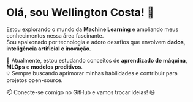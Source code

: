# Olá, sou Wellington Costa! 👋

Estou explorando o mundo da **Machine Learning** e ampliando meus conhecimentos nessa área fascinante.  
Sou apaixonado por tecnologia e adoro desafios que envolvem **dados, inteligência artificial e inovação**.

🚀 Atualmente, estou estudando conceitos de **aprendizado de máquina**, **MLOps** e **modelos preditivos**.  
💡 Sempre buscando aprimorar minhas habilidades e contribuir para projetos open-source.

📫 Conecte-se comigo no GitHub e vamos trocar ideias! 😃
